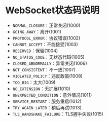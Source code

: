# WebSocket状态码说明

- `NORMAL_CLOSURE`：正常关闭(1000)
- `GOING_AWAY`：离开(1001)
- `PROTOCOL_ERROR`：协议错误(1002)
- `CANNOT_ACCEPT`：不能接受(1003)
- `RESERVED`：保留(1004)
- `NO_STATUS_CODE`：无状态代码(1005)
- `CLOSED_ABNORMALLY`：异常关闭(1006)
- `NOT_CONSISTENT`：不一致(1007)
- `VIOLATED_POLICY`：违反政策(1008)
- `TOO_BIG`：太大(1009)
- `NO_EXTENSION`：无扩展(1010)
- `UNEXPECTED_CONDITION`：意外情况(1011)
- `SERVICE_RESTART`：服务重启(1012)
- `TRY_AGAIN_LATER`：稍后再试(1013)
- `TLS_HANDSHAKE_FAILURE`：TLS握手失败(1015)